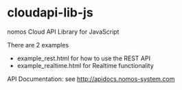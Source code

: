 cloudapi-lib-js
================

nomos Cloud API Library for JavaScript

There are 2 examples 
- example_rest.html for how to use the REST API
- example_realtime.html for Realtime functionality

API Documentation:
see http://apidocs.nomos-system.com
